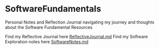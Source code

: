 # SoftwareFundamentals
Personal Notes and Reflection Journal navigating my journey and thoughts about the Software Fundamental Resources

Find my Reflective Journal here [ReflectiveJournal.md](ReflectiveJournal.md)
Find my Software Exploration notes here [SoftwareNotes.md](/SoftwareNotes)
